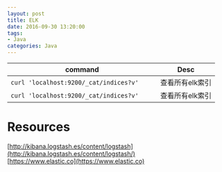 ```yaml
---
layout: post
title: ELK
date: 2016-09-30 13:20:00
tags:
- Java
categories: Java
---
```



|                     command                    |                      Desc                      |
| ---------------------------------------------- | ---------------------------------------------- |
| `curl 'localhost:9200/_cat/indices?v'`         | 查看所有elk索引                                  |
| `curl 'localhost:9200/_cat/indices?v'`         | 查看所有elk索引                                  |




# Resources
[http://kibana.logstash.es/content/logstash](http://kibana.logstash.es/content/logstash/)    
[https://www.elastic.co](https://www.elastic.co)
